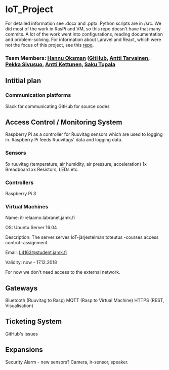 # IoT_Project

For detailed information see .docx and .pptx. Python scripts are in /src. We did most of the work in RasPi and VM, so this repo doesn't have that many commits. A lot of the work went into configurations, reading documentation and problem-solving. For information about Laravel and React, which were not the focus of this project, see this [repo](https://github.com/atarvainen/reactIoTproject). 

### Team Members: [Hannu Oksman](https://student.labranet.jamk.fi/~L2912/) ([GitHub]((https://github.com/szeretni)), [Antti Tarvainen](https://github.com/atarvainen), [Pekka Sivusuo](https://github.com/pekkaXsiv), [Antti Kettunen](https://github.com/A-haCodes), [Saku Tupala](https://github.com/SnakkeZz)

## Intitial plan

### Communication platforms

Slack for communicating
GitHub for source codes

## Access Control / Monitoring System

Raspberry Pi as a controller for Ruuvitag sensors which are used to logging in. Raspberry Pi feeds Ruuvitags' data and logging data.

### Sensors

5x ruuvitag (temperature, air humidity, air pressure, acceleration)
1x Breadboard
xx Resistors, LEDs etc.

### Controllers

Raspberry Pi 3

### Virtual Machines

Name: it-relaamo.labranet.jamk.fi

OS: Ubuntu Server 16.04

Description: The server serves IoT-järjestelmän toteutus -courses access control -assignment.

Email: L4163@student.jamk.fi

Validity: now - 17.12.2018

For now we don't need access to the external network.

## Gateways

Bluetooth (Ruuvitag to Rasp)
MQTT (Rasp to Virtual Machine)
HTTPS (REST, Visualisation)

## Ticketing System

GitHub's issues

## Expansions

Security Alarm - new sensors? Camera, ir-sensor, speaker. 
